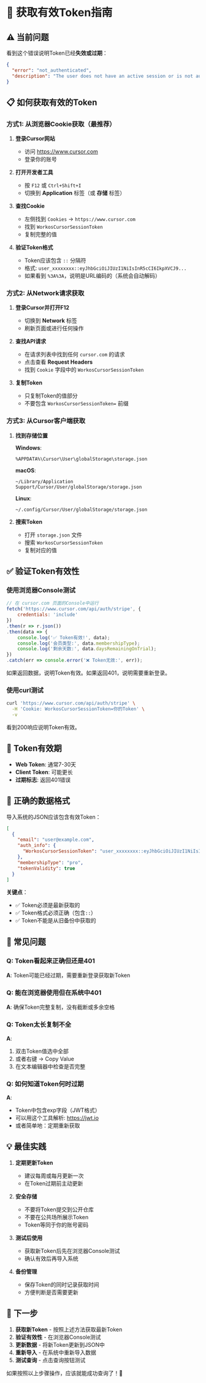 # 🔑 获取有效Token指南

## ⚠️ 当前问题

看到这个错误说明Token已经**失效或过期**：
```json
{
  "error": "not_authenticated",
  "description": "The user does not have an active session or is not authenticated"
}
```

## 📋 如何获取有效的Token

### 方式1: 从浏览器Cookie获取（最推荐）

1. **登录Cursor网站**
   - 访问 https://www.cursor.com
   - 登录你的账号

2. **打开开发者工具**
   - 按 `F12` 或 `Ctrl+Shift+I`
   - 切换到 **Application** 标签（或 **存储** 标签）

3. **查找Cookie**
   - 左侧找到 `Cookies` → `https://www.cursor.com`
   - 找到 `WorkosCursorSessionToken`
   - 复制完整的值

4. **验证Token格式**
   - Token应该包含 `::` 分隔符
   - 格式: `user_xxxxxxxx::eyJhbGciOiJIUzI1NiIsInR5cCI6IkpXVCJ9...`
   - 如果看到 `%3A%3A`，说明是URL编码的（系统会自动解码）

### 方式2: 从Network请求获取

1. **登录Cursor并打开F12**
   - 切换到 **Network** 标签
   - 刷新页面或进行任何操作

2. **查找API请求**
   - 在请求列表中找到任何 `cursor.com` 的请求
   - 点击查看 **Request Headers**
   - 找到 `Cookie` 字段中的 `WorkosCursorSessionToken`

3. **复制Token**
   - 只复制Token的值部分
   - 不要包含 `WorkosCursorSessionToken=` 前缀

### 方式3: 从Cursor客户端获取

1. **找到存储位置**
   
   **Windows**:
   ```
   %APPDATA%\Cursor\User\globalStorage\storage.json
   ```
   
   **macOS**:
   ```
   ~/Library/Application Support/Cursor/User/globalStorage/storage.json
   ```
   
   **Linux**:
   ```
   ~/.config/Cursor/User/globalStorage/storage.json
   ```

2. **搜索Token**
   - 打开 `storage.json` 文件
   - 搜索 `WorkosCursorSessionToken`
   - 复制对应的值

## ✅ 验证Token有效性

### 使用浏览器Console测试

```javascript
// 在 cursor.com 页面的Console中运行
fetch('https://www.cursor.com/api/auth/stripe', {
    credentials: 'include'
})
.then(r => r.json())
.then(data => {
    console.log('✅ Token有效!', data);
    console.log('会员类型:', data.membershipType);
    console.log('剩余天数:', data.daysRemainingOnTrial);
})
.catch(err => console.error('❌ Token无效:', err));
```

如果返回数据，说明Token有效。如果返回401，说明需要重新登录。

### 使用curl测试

```bash
curl 'https://www.cursor.com/api/auth/stripe' \
  -H 'Cookie: WorkosCursorSessionToken=你的Token' \
  -v
```

看到200响应说明Token有效。

## 🔄 Token有效期

- **Web Token**: 通常7-30天
- **Client Token**: 可能更长
- **过期标志**: 返回401错误

## 📝 正确的数据格式

导入系统的JSON应该包含有效Token：

```json
[
  {
    "email": "user@example.com",
    "auth_info": {
      "WorkosCursorSessionToken": "user_xxxxxxxx::eyJhbGciOiJIUzI1NiIsInR5cCI6IkpXVCJ9..."
    },
    "membershipType": "pro",
    "tokenValidity": true
  }
]
```

**关键点**：
- ✅ Token必须是最新获取的
- ✅ Token格式必须正确（包含`::`）
- ✅ Token不能是从旧备份中获取的

## 🐛 常见问题

### Q: Token看起来正确但还是401
**A**: Token可能已经过期，需要重新登录获取新Token

### Q: 能在浏览器使用但在系统中401
**A**: 确保Token完整复制，没有截断或多余空格

### Q: Token太长复制不全
**A**: 
1. 双击Token值选中全部
2. 或者右键 → Copy Value
3. 在文本编辑器中检查是否完整

### Q: 如何知道Token何时过期
**A**: 
- Token中包含exp字段（JWT格式）
- 可以用这个工具解析: https://jwt.io
- 或者简单地：定期重新获取

## 💡 最佳实践

1. **定期更新Token**
   - 建议每周或每月更新一次
   - 在Token过期前主动更新

2. **安全存储**
   - 不要将Token提交到公开仓库
   - 不要在公共场所展示Token
   - Token等同于你的账号密码

3. **测试后使用**
   - 获取新Token后先在浏览器Console测试
   - 确认有效后再导入系统

4. **备份管理**
   - 保存Token的同时记录获取时间
   - 方便判断是否需要更新

## 🎯 下一步

1. **获取新Token** - 按照上述方法获取最新Token
2. **验证有效性** - 在浏览器Console测试
3. **更新数据** - 将新Token更新到JSON中
4. **重新导入** - 在系统中重新导入数据
5. **测试查询** - 点击查询按钮测试

如果按照以上步骤操作，应该就能成功查询了！🎉

